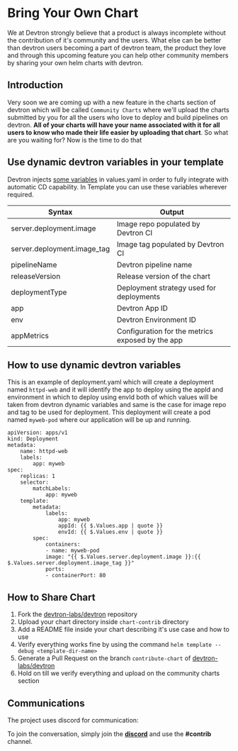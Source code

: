 # Bring Your Own Chart

We at Devtron strongly believe that a product is always incomplete without the contribution of it's community and the users. What else can be better than devtron users becoming a part of devtron team, the product they love and through this upcoming feature you can help other community members by sharing your own helm charts with devtron.

## Introduction

Very soon we are coming up with a new feature in the charts section of devtron which will be called `Community Charts` where we'll upload the charts submitted by you for all the users who love to deploy and build pipelines on devtron. **All of your charts will have your name associated with it for all users to know who made their life easier by uploading that chart**. So what are you waiting for? Now is the time to do that

## Use dynamic devtron variables in your template

Devtron injects [some variables](https://github.com/devtron-labs/devtron/blob/main/contrib-chart/reference-chart_3-11-0/.image_descriptor_template.json) in values.yaml in order to fully integrate with automatic CD capability. In Template you can use these variables wherever required.

| Syntax | Output |
| ----------- | ----------- |
| server.deployment.image | Image repo populated by Devtron CI |
| server.deployment.image_tag | Image tag populated by Devtron CI |
| pipelineName | Devtron pipeline name |
| releaseVersion | Release version of the chart |
| deploymentType | Deployment strategy used for deployments |
| app | Devtron App ID |
| env | Devtron Environment ID |
| appMetrics | Configuration for the metrics exposed by the app |

## How to use dynamic devtron variables

This is an example of deployment.yaml which will create a deployment named `httpd-web` and it will identify the app to deploy using the appId and environment in which to deploy using envId both of which values will be taken from devtron dynamic variables and same is the case for image repo and tag to be used for deployment. This deployment will create a pod named `myweb-pod` where our application will be up and running.

    apiVersion: apps/v1
    kind: Deployment
    metadata:
        name: httpd-web
        labels:
            app: myweb
    spec:
        replicas: 1
        selector:
            matchLabels:
                app: myweb
        template:
            metadata:
                labels:
                    app: myweb
                    appId: {{ $.Values.app | quote }}
                    envId: {{ $.Values.env | quote }}
            spec:
                containers:
                - name: myweb-pod
                image: "{{ $.Values.server.deployment.image }}:{{ $.Values.server.deployment.image_tag }}"
                ports:
                - containerPort: 80


## How to Share Chart

1. Fork the [devtron-labs/devtron](https://github.com/devtron-labs/devtron) repository
2. Upload your chart directory inside `chart-contrib` directory
4. Add a README file inside your chart describing it's use case and how to use
5. Verify everything works fine by using the command `helm template --debug <template-dir-name>`
6. Generate a Pull Request on the branch `contribute-chart` of [devtron-labs/devtron](https://github.com/devtron-labs/devtron)
7. Hold on till we verify everything and upload on the community charts section

## Communications

The project uses discord for communication:

To join the conversation, simply join the **[discord](https://discord.gg/jsRG5qx2gp)**  and use the __#contrib__ channel.
